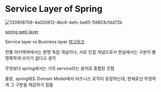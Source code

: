 # Service Layer of Spring

![133958708-4a020612-4bc6-4efc-be65-59803cfdd72b](https://user-images.githubusercontent.com/88543657/162620827-cd796bc1-0d3b-4024-a8ac-751f0917aa28.jpg)

[spring web layer](https://lifelife7777.tistory.com/100)

Service layer vs Business layer [참고링크](https://docs.microsoft.com/en-us/previous-versions/msp-n-p/ee658090(v=pandp.10)?redirectedfrom=MSDN)

전통 아키텍쳐에서는 분명 독립 개념이나, 서로 인접 개념으로서 현실에서는 구분이 불명확하게 쓰이기 쉽다고 생각

무엇보다 spring에서는 거의 service라는 용어로 종합된 듯함

물론, spring에도 Domain Model에서 비즈니스 로직이 등장하는데, 현재로선 뚜렷하게 그 구분을 체감하기 힘듦
